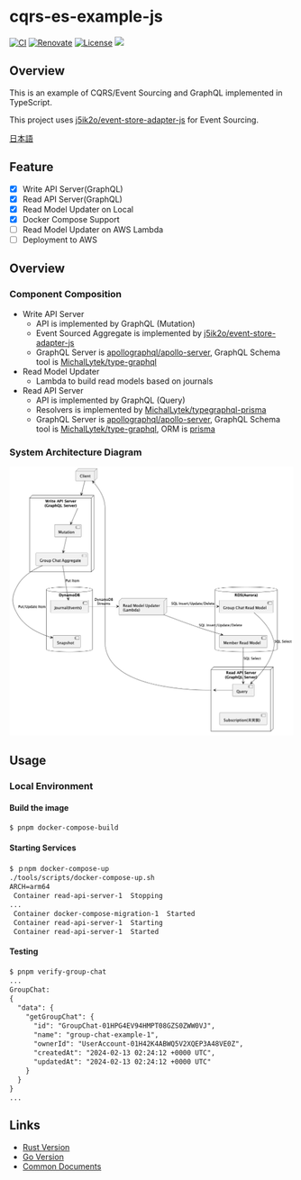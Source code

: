 # cqrs-es-example-js

[![CI](https://github.com/j5ik2o/cqrs-es-example-js/actions/workflows/ci.yml/badge.svg)](https://github.com/j5ik2o/cqrs-es-example-js/actions/workflows/ci.yml)
[![Renovate](https://img.shields.io/badge/renovate-enabled-brightgreen.svg)](https://renovatebot.com)
[![License](https://img.shields.io/badge/License-MIT-blue.svg)](https://opensource.org/licenses/MIT)
[![](https://tokei.rs/b1/github/j5ik2o/cqrs-es-example-js)](https://github.com/XAMPPRocky/tokei)

## Overview

This is an example of CQRS/Event Sourcing and GraphQL implemented in TypeScript.

This project uses [j5ik2o/event-store-adapter-js](https://github.com/j5ik2o/event-store-adapter-js) for Event Sourcing.

[日本語](./README.ja.md)

## Feature

- [x] Write API Server(GraphQL)
- [x] Read API Server(GraphQL)
- [x] Read Model Updater on Local
- [x] Docker Compose Support
- [ ] Read Model Updater on AWS Lambda
- [ ] Deployment to AWS

## Overview

### Component Composition

- Write API Server
  - API is implemented by GraphQL (Mutation)
  - Event Sourced Aggregate is implemented by [j5ik2o/event-store-adapter-js](https://github.com/j5ik2o/event-store-adapter-js)
  - GraphQL Server is [apollographql/apollo-server](https://github.com/apollographql/apollo-server), GraphQL Schema tool is [MichalLytek/type-graphql](https://github.com/MichalLytek/type-graphql)
- Read Model Updater
  - Lambda to build read models based on journals
- Read API Server
  - API is implemented by GraphQL (Query)
  - Resolvers is implemented by [MichalLytek/typegraphql-prisma](https://github.com/MichalLytek/typegraphql-prisma)
  - GraphQL Server is [apollographql/apollo-server](https://github.com/apollographql/apollo-server), GraphQL Schema tool is [MichalLytek/type-graphql](https://github.com/MichalLytek/type-graphql), ORM is [prisma](https://github.com/prisma/prisma)

### System Architecture Diagram

![](docs/images/system-layout.png)

## Usage

### Local Environment

#### Build the image

```shell
$ pnpm docker-compose-build
```

#### Starting Services

```shell
$ ｐnpm docker-compose-up
./tools/scripts/docker-compose-up.sh
ARCH=arm64
 Container read-api-server-1  Stopping
...
 Container docker-compose-migration-1  Started
 Container read-api-server-1  Starting
 Container read-api-server-1  Started
```

#### Testing

```shell
$ pnpm verify-group-chat
...
GroupChat:
{
  "data": {
    "getGroupChat": {
      "id": "GroupChat-01HPG4EV94HMPT08GZS0ZWW0VJ",
      "name": "group-chat-example-1",
      "ownerId": "UserAccount-01H42K4ABWQ5V2XQEP3A48VE0Z",
      "createdAt": "2024-02-13 02:24:12 +0000 UTC",
      "updatedAt": "2024-02-13 02:24:12 +0000 UTC"
    }
  }
}
...
```

## Links

- [Rust Version](https://github.com/j5ik2o/cqrs-es-example-rs)
- [Go Version](https://github.com/j5ik2o/cqrs-es-example-go)
- [Common Documents](https://github.com/j5ik2o/cqrs-es-example-docs)
